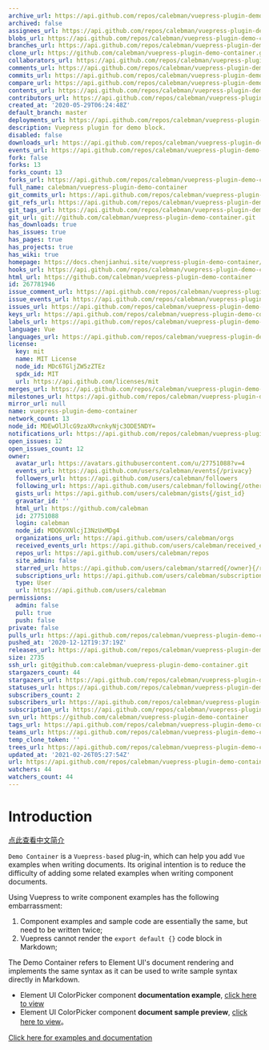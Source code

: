 ```yaml
---
archive_url: https://api.github.com/repos/calebman/vuepress-plugin-demo-container/{archive_format}{/ref}
archived: false
assignees_url: https://api.github.com/repos/calebman/vuepress-plugin-demo-container/assignees{/user}
blobs_url: https://api.github.com/repos/calebman/vuepress-plugin-demo-container/git/blobs{/sha}
branches_url: https://api.github.com/repos/calebman/vuepress-plugin-demo-container/branches{/branch}
clone_url: https://github.com/calebman/vuepress-plugin-demo-container.git
collaborators_url: https://api.github.com/repos/calebman/vuepress-plugin-demo-container/collaborators{/collaborator}
comments_url: https://api.github.com/repos/calebman/vuepress-plugin-demo-container/comments{/number}
commits_url: https://api.github.com/repos/calebman/vuepress-plugin-demo-container/commits{/sha}
compare_url: https://api.github.com/repos/calebman/vuepress-plugin-demo-container/compare/{base}...{head}
contents_url: https://api.github.com/repos/calebman/vuepress-plugin-demo-container/contents/{+path}
contributors_url: https://api.github.com/repos/calebman/vuepress-plugin-demo-container/contributors
created_at: '2020-05-29T06:24:48Z'
default_branch: master
deployments_url: https://api.github.com/repos/calebman/vuepress-plugin-demo-container/deployments
description: Vuepress plugin for demo block.
disabled: false
downloads_url: https://api.github.com/repos/calebman/vuepress-plugin-demo-container/downloads
events_url: https://api.github.com/repos/calebman/vuepress-plugin-demo-container/events
fork: false
forks: 13
forks_count: 13
forks_url: https://api.github.com/repos/calebman/vuepress-plugin-demo-container/forks
full_name: calebman/vuepress-plugin-demo-container
git_commits_url: https://api.github.com/repos/calebman/vuepress-plugin-demo-container/git/commits{/sha}
git_refs_url: https://api.github.com/repos/calebman/vuepress-plugin-demo-container/git/refs{/sha}
git_tags_url: https://api.github.com/repos/calebman/vuepress-plugin-demo-container/git/tags{/sha}
git_url: git://github.com/calebman/vuepress-plugin-demo-container.git
has_downloads: true
has_issues: true
has_pages: true
has_projects: true
has_wiki: true
homepage: https://docs.chenjianhui.site/vuepress-plugin-demo-container/
hooks_url: https://api.github.com/repos/calebman/vuepress-plugin-demo-container/hooks
html_url: https://github.com/calebman/vuepress-plugin-demo-container
id: 267781946
issue_comment_url: https://api.github.com/repos/calebman/vuepress-plugin-demo-container/issues/comments{/number}
issue_events_url: https://api.github.com/repos/calebman/vuepress-plugin-demo-container/issues/events{/number}
issues_url: https://api.github.com/repos/calebman/vuepress-plugin-demo-container/issues{/number}
keys_url: https://api.github.com/repos/calebman/vuepress-plugin-demo-container/keys{/key_id}
labels_url: https://api.github.com/repos/calebman/vuepress-plugin-demo-container/labels{/name}
language: Vue
languages_url: https://api.github.com/repos/calebman/vuepress-plugin-demo-container/languages
license:
  key: mit
  name: MIT License
  node_id: MDc6TGljZW5zZTEz
  spdx_id: MIT
  url: https://api.github.com/licenses/mit
merges_url: https://api.github.com/repos/calebman/vuepress-plugin-demo-container/merges
milestones_url: https://api.github.com/repos/calebman/vuepress-plugin-demo-container/milestones{/number}
mirror_url: null
name: vuepress-plugin-demo-container
network_count: 13
node_id: MDEwOlJlcG9zaXRvcnkyNjc3ODE5NDY=
notifications_url: https://api.github.com/repos/calebman/vuepress-plugin-demo-container/notifications{?since,all,participating}
open_issues: 12
open_issues_count: 12
owner:
  avatar_url: https://avatars.githubusercontent.com/u/27751088?v=4
  events_url: https://api.github.com/users/calebman/events{/privacy}
  followers_url: https://api.github.com/users/calebman/followers
  following_url: https://api.github.com/users/calebman/following{/other_user}
  gists_url: https://api.github.com/users/calebman/gists{/gist_id}
  gravatar_id: ''
  html_url: https://github.com/calebman
  id: 27751088
  login: calebman
  node_id: MDQ6VXNlcjI3NzUxMDg4
  organizations_url: https://api.github.com/users/calebman/orgs
  received_events_url: https://api.github.com/users/calebman/received_events
  repos_url: https://api.github.com/users/calebman/repos
  site_admin: false
  starred_url: https://api.github.com/users/calebman/starred{/owner}{/repo}
  subscriptions_url: https://api.github.com/users/calebman/subscriptions
  type: User
  url: https://api.github.com/users/calebman
permissions:
  admin: false
  pull: true
  push: false
private: false
pulls_url: https://api.github.com/repos/calebman/vuepress-plugin-demo-container/pulls{/number}
pushed_at: '2020-12-12T19:37:19Z'
releases_url: https://api.github.com/repos/calebman/vuepress-plugin-demo-container/releases{/id}
size: 2735
ssh_url: git@github.com:calebman/vuepress-plugin-demo-container.git
stargazers_count: 44
stargazers_url: https://api.github.com/repos/calebman/vuepress-plugin-demo-container/stargazers
statuses_url: https://api.github.com/repos/calebman/vuepress-plugin-demo-container/statuses/{sha}
subscribers_count: 2
subscribers_url: https://api.github.com/repos/calebman/vuepress-plugin-demo-container/subscribers
subscription_url: https://api.github.com/repos/calebman/vuepress-plugin-demo-container/subscription
svn_url: https://github.com/calebman/vuepress-plugin-demo-container
tags_url: https://api.github.com/repos/calebman/vuepress-plugin-demo-container/tags
teams_url: https://api.github.com/repos/calebman/vuepress-plugin-demo-container/teams
temp_clone_token: ''
trees_url: https://api.github.com/repos/calebman/vuepress-plugin-demo-container/git/trees{/sha}
updated_at: '2021-02-26T05:27:54Z'
url: https://api.github.com/repos/calebman/vuepress-plugin-demo-container
watchers: 44
watchers_count: 44
---
```


# Introduction

[点此查看中文简介](https://github.com/calebman/vuepress-plugin-demo-container/blob/master/README.zh-CN.md)

`Demo Container` is a `Vuepress-based` plug-in, which can help you add `Vue` examples when writing documents. Its original intention is to reduce the difficulty of adding some related examples when writing component documents.

Using Vuepress to write component examples has the following embarrassment:
1. Component examples and sample code are essentially the same, but need to be written twice;
2. Vuepress cannot render the `export default {}` code block in Markdown;

The Demo Container refers to Element UI's document rendering and implements the same syntax as it can be used to write sample syntax directly in Markdown.
* Element UI ColorPicker component **documentation example**, [click here to view](https://github.com/ElemeFE/element/blob/dev/examples/docs/en-US/color-picker.md)
* Element UI ColorPicker component **document sample preview**, [click here to view](https://element.eleme.cn/2.0/#/en-US/component/color-picker)。

[Click here for examples and documentation](https://calebman.github.io/vuepress-plugin-demo-container/)